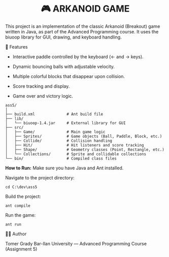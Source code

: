 <h1 align="center">🎮 ARKANOID GAME</h1>
This project is an implementation of the classic Arkanoid (Breakout) game written in Java, as part of the Advanced Programming course.
It uses the biuoop library for GUI, drawing, and keyboard handling.

🧩 Features

 - Interactive paddle controlled by the keyboard (← and → keys).

 - Dynamic bouncing balls with adjustable velocity.

-  Multiple colorful blocks that disappear upon collision.

-  Score tracking and display.

-  Game over and victory logic.

  ```
ass5/
│
├── build.xml              # Ant build file
├── lib/
│   └── biuoop-1.4.jar     # External library for GUI
├── src/
│   ├── Game/              # Main game logic
│   ├── Sprites/           # Game objects (Ball, Paddle, Block, etc.)
│   ├── Collide/           # Collision handling
│   ├── Hit/               # Hit listeners and score tracking
│   ├── Shape/             # Geometry classes (Point, Rectangle, etc.)
│   └── Collections/       # Sprite and collidable collections
└── bin/                   # Compiled class files
```

**How to Run:**
Make sure you have Java and Ant installed.

Navigate to the project directory:

```
cd C:\dev\ass5
```

Build the project:
```
ant compile
```

Run the game:
```
ant run
```

👨‍💻 Author

Tomer Grady
Bar-Ilan University — Advanced Programming Course (Assignment 5)
